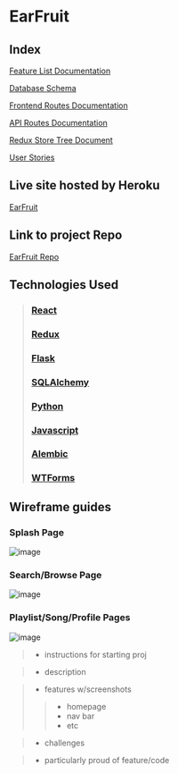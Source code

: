 # EarFruit

## Index
[Feature List Documentation](https://github.com/mipresley23/EarFruitGroupProjectRepo/wiki/MVP-Feature-List)

[Database Schema](https://github.com/mipresley23/EarFruitGroupProjectRepo/wiki/DB_Schema)

[Frontend Routes Documentation](https://github.com/mipresley23/EarFruitGroupProjectRepo/wiki/Frontend-Routes)

[API Routes Documentation](https://github.com/mipresley23/EarFruitGroupProjectRepo/wiki/API-Routes)

[Redux Store Tree Document](https://github.com/mipresley23/EarFruitGroupProjectRepo/wiki/State-Shape)

[User Stories](https://github.com/mipresley23/EarFruitGroupProjectRepo/wiki/User-Stories)

## Live site hosted by Heroku

[EarFruit](https://earfruit.herokuapp.com/)

## Link to project Repo

[EarFruit Repo](https://github.com/mipresley23/EarFruitGroupProjectRepo)

## Technologies Used

> ### [React](https://reactjs.org/)
> ### [Redux](https://redux.js.org/)
> ### [Flask](https://flask.palletsprojects.com/en/2.1.x/)
> ### [SQLAlchemy](https://docs.sqlalchemy.org/en/14/)
> ### [Python](https://docs.python.org/3/)
> ### [Javascript](https://developer.mozilla.org/en-US/docs/Web/JavaScript)
> ### [Alembic](https://alembic.sqlalchemy.org/en/latest/)
> ### [WTForms](https://wtforms.readthedocs.io/en/3.0.x/)

## Wireframe guides

### Splash Page
![image](https://user-images.githubusercontent.com/59783664/180310857-d91b8645-c7ed-4dff-9887-dd26cc2117fd.png)

### Search/Browse Page
![image](https://user-images.githubusercontent.com/59783664/180311035-670c723f-c5ed-4d85-8737-f3a8b1f99894.png)

### Playlist/Song/Profile Pages
![image](https://user-images.githubusercontent.com/59783664/180312282-2d64b072-1186-4c87-95d5-56522b636275.png)



> * instructions for starting proj

> * description

> * features w/screenshots
> > * homepage
> > * nav bar
> > * etc

> * challenges

> * particularly proud of feature/code
